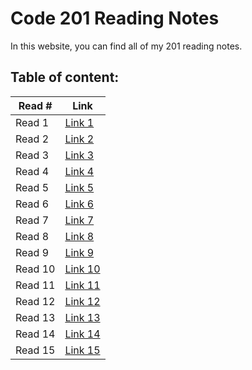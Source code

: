 # Code 201 Reading Notes

In this website, you can find all of my 201 reading notes.

## Table of content:

| Read # | Link |
|------|------|
| Read 1 | [Link 1](class-01.md) |
| Read 2 | [Link 2](class-02.md) |
| Read 3 | [Link 3](class-03.md) |
| Read 4 | [Link 4](class-04.md) |
| Read 5 | [Link 5](class-05.md) |
| Read 6 | [Link 6](class-06.md) |
| Read 7 | [Link 7](class-07.md) |
| Read 8 | [Link 8](class-08.md) |
| Read 9 | [Link 9](class-09.md) |
| Read 10 | [Link 10]() |
| Read 11 | [Link 11]() |
| Read 12 | [Link 12]() |
| Read 13 | [Link 13]() |
| Read 14 | [Link 14]() |
| Read 15 | [Link 15]() |